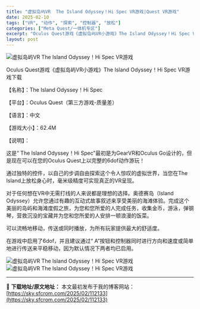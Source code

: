 ```yaml
---
title: "虚拟岛屿VR  The Island Odyssey！Hi Spec VR游戏|Quest VR游戏"
date: 2025-02-10
tags: ["VR", "动作", "探索", "控制器", "放松"]
categories: ["Meta Quest/一体机专区"]
excerpt: "Oculus Quest游戏《虚拟岛屿VR小游戏》The Island Odyssey！Hi Spec VR游戏下载 【名称】：The Island Odyssey！Hi Spec 【平台】：Oculus Quest（第三方游戏-质量差） 【语言】：中文 【游戏大小】：62.4M 【说明】： 这是“&hellip;"
layout: post
---
```


<img title="1611936090-9a8406eabc97fc5.webp" src="https://sky.sfcrom.com/wp-content/uploads/2025/02/20250210_67aa1290143e3.webp" alt="虚拟岛屿VR The Island Odyssey！Hi Spec VR游戏" />

Oculus Quest游戏《虚拟岛屿VR小游戏》The Island Odyssey！Hi Spec VR游戏下载

【名称】：The Island Odyssey！Hi Spec

【平台】：Oculus Quest（第三方游戏-质量差）

【语言】：中文

【游戏大小】：62.4M

【说明】：

这是“ The Island Odyssey！Hi Spec”最初是为GearVR和Oculus Go设计的，但是现在可以在您的Oculus Quest上以完整的6dof动作游玩！

通过独特的控件，以自己的步调自由探索这个令人惊叹的虚拟世界，当您在The Island上放松身心时，毫米级精度可实现真正的VR呈现。

对于任何想在VR中无需打线的人来说都是理想的选择。奥德赛岛（Island Odyssey）允许您通过有趣的互动式故事叙述来享受美丽的海滩体验。完成这个美丽的岛屿和海滩度假之旅，为您和您所爱的人完成任务，收集金币，游泳，弹钢琴，营救沉没的宝藏并为您和您所爱的人安排一顿浪漫的饭菜。

可以流畅地移动，传送或同时播放，为所有玩家提供最大的舒适度。

在游戏中启用了6dof，并且建议通过“ A”按钮和控制器同时进行方向和速度或简单地进行传送来平稳移动，因为默认情况下两者均已启用。

<img title="1611936250-9b9c5028caacb0a.webp" src="https://ig.2468c.com/2025/02/04/cd46ef04f37a2.webp" alt="虚拟岛屿VR The Island Odyssey！Hi Spec VR游戏" />
<img title="1611936259-bf4c3c28e2076b4.webp" src="https://sky.sfcrom.com/wp-content/uploads/2025/02/20250210_67aa129719f24.webp" alt="虚拟岛屿VR The Island Odyssey！Hi Spec VR游戏" />

---
📖 **下载地址/原文地址：** 本文最初发布于我的博客网站：[https://sky.sfcrom.com/2025/02/112133](https://sky.sfcrom.com/2025/02/112133)
